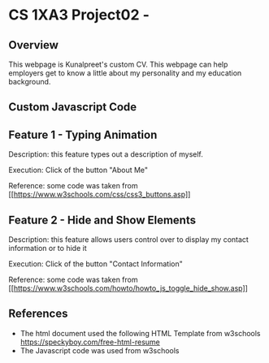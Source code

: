 # CS 1XA3 Project02 - <Mathak1>
## Overview
This webpage is Kunalpreet's custom CV. This webpage can help employers get to know a little about my personality and my education background.

## Custom Javascript Code

## Feature 1 - Typing Animation
Description: this feature types out a description of myself. 

Execution: Click of the button "About Me"

Reference: some code was taken from [[https://www.w3schools.com/css/css3_buttons.asp]]

## Feature 2 - Hide and Show Elements
Description: this feature allows users control over to display my contact information or to hide it

Execution: Click of the button "Contact Information"

Reference: some code was taken from [[https://www.w3schools.com/howto/howto_js_toggle_hide_show.asp]]


## References
- The html document used the following HTML Template from w3schools
https://speckyboy.com/free-html-resume
- The Javascript code was used from w3schools

